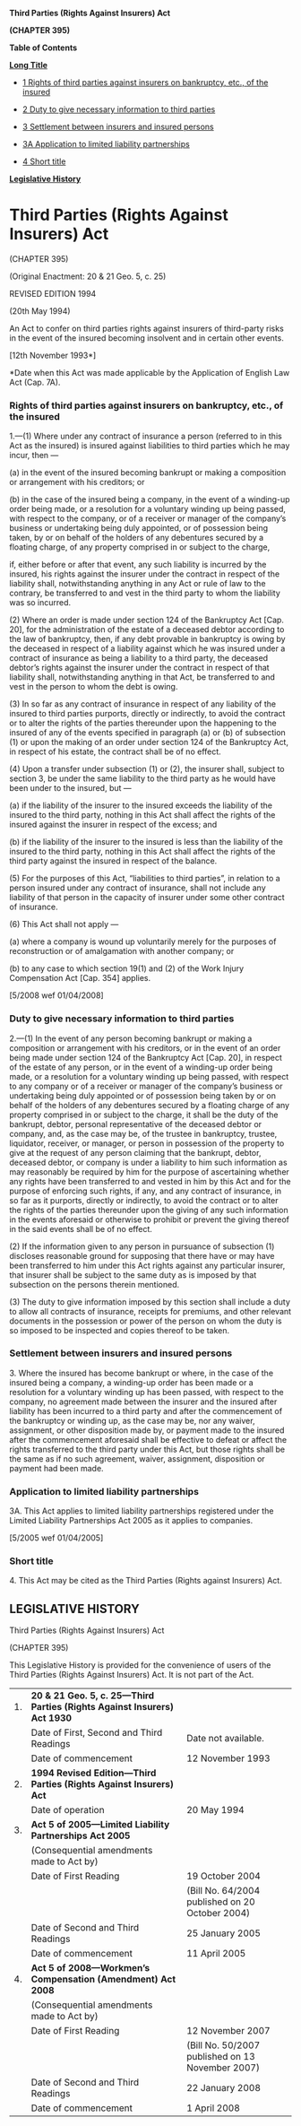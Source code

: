 **Third Parties (Rights Against Insurers) Act**

**(CHAPTER 395)**

**Table of Contents**

[**Long Title**](#Third-Parties-Rights-Against-Insurers-Act)

- [1 Rights of third parties against insurers on bankruptcy, etc., of the insured](#Rights-of-third-parties-against-insurers-on-bankruptcy-etc-of-the-insured)

- [2 Duty to give necessary information to third parties](#Duty-to-give-necessary-information-to-third-parties)

- [3 Settlement between insurers and insured persons](#Settlement-between-insurers-and-insured-persons)

- [3A Application to limited liability partnerships](#Application-to-limited-liability-partnerships)

- [4 Short title](#Short-title)

[**Legislative History**](#Legislative-History)

# Third Parties (Rights Against Insurers) Act

(CHAPTER 395)

(Original Enactment: 20 & 21 Geo. 5, c. 25)

REVISED EDITION 1994

(20th May 1994)

An Act to confer on third parties rights against insurers of third-party risks in the event of the insured becoming insolvent and in certain other events.

[12th November 1993\*]

\*Date when this Act was made applicable by the Application of English Law Act (Cap. 7A).

### Rights of third parties against insurers on bankruptcy, etc., of the insured

1\.—(1) Where under any contract of insurance a person (referred to in this Act as the insured) is insured against liabilities to third parties which he may incur, then —

(a) in the event of the insured becoming bankrupt or making a composition or arrangement with his creditors; or

(b) in the case of the insured being a company, in the event of a winding-up order being made, or a resolution for a voluntary winding up being passed, with respect to the company, or of a receiver or manager of the company’s business or undertaking being duly appointed, or of possession being taken, by or on behalf of the holders of any debentures secured by a floating charge, of any property comprised in or subject to the charge,

if, either before or after that event, any such liability is incurred by the insured, his rights against the insurer under the contract in respect of the liability shall, notwithstanding anything in any Act or rule of law to the contrary, be transferred to and vest in the third party to whom the liability was so incurred.

(2) Where an order is made under section 124 of the Bankruptcy Act [Cap. 20], for the administration of the estate of a deceased debtor according to the law of bankruptcy, then, if any debt provable in bankruptcy is owing by the deceased in respect of a liability against which he was insured under a contract of insurance as being a liability to a third party, the deceased debtor’s rights against the insurer under the contract in respect of that liability shall, notwithstanding anything in that Act, be transferred to and vest in the person to whom the debt is owing.

(3) In so far as any contract of insurance in respect of any liability of the insured to third parties purports, directly or indirectly, to avoid the contract or to alter the rights of the parties thereunder upon the happening to the insured of any of the events specified in paragraph (a) or (b) of subsection (1) or upon the making of an order under section 124 of the Bankruptcy Act, in respect of his estate, the contract shall be of no effect.

(4) Upon a transfer under subsection (1) or (2), the insurer shall, subject to section 3, be under the same liability to the third party as he would have been under to the insured, but —

(a) if the liability of the insurer to the insured exceeds the liability of the insured to the third party, nothing in this Act shall affect the rights of the insured against the insurer in respect of the excess; and

(b) if the liability of the insurer to the insured is less than the liability of the insured to the third party, nothing in this Act shall affect the rights of the third party against the insured in respect of the balance.

(5) For the purposes of this Act, “liabilities to third parties”, in relation to a person insured under any contract of insurance, shall not include any liability of that person in the capacity of insurer under some other contract of insurance.

(6) This Act shall not apply —

(a) where a company is wound up voluntarily merely for the purposes of reconstruction or of amalgamation with another company; or

(b) to any case to which section 19(1) and (2) of the Work Injury Compensation Act [Cap. 354] applies.

[5/2008 wef 01/04/2008]

### Duty to give necessary information to third parties

2\.—(1) In the event of any person becoming bankrupt or making a composition or arrangement with his creditors, or in the event of an order being made under section 124 of the Bankruptcy Act [Cap. 20], in respect of the estate of any person, or in the event of a winding-up order being made, or a resolution for a voluntary winding up being passed, with respect to any company or of a receiver or manager of the company’s business or undertaking being duly appointed or of possession being taken by or on behalf of the holders of any debentures secured by a floating charge of any property comprised in or subject to the charge, it shall be the duty of the bankrupt, debtor, personal representative of the deceased debtor or company, and, as the case may be, of the trustee in bankruptcy, trustee, liquidator, receiver, or manager, or person in possession of the property to give at the request of any person claiming that the bankrupt, debtor, deceased debtor, or company is under a liability to him such information as may reasonably be required by him for the purpose of ascertaining whether any rights have been transferred to and vested in him by this Act and for the purpose of enforcing such rights, if any, and any contract of insurance, in so far as it purports, directly or indirectly, to avoid the contract or to alter the rights of the parties thereunder upon the giving of any such information in the events aforesaid or otherwise to prohibit or prevent the giving thereof in the said events shall be of no effect.

(2) If the information given to any person in pursuance of subsection (1) discloses reasonable ground for supposing that there have or may have been transferred to him under this Act rights against any particular insurer, that insurer shall be subject to the same duty as is imposed by that subsection on the persons therein mentioned.

(3) The duty to give information imposed by this section shall include a duty to allow all contracts of insurance, receipts for premiums, and other relevant documents in the possession or power of the person on whom the duty is so imposed to be inspected and copies thereof to be taken.

### Settlement between insurers and insured persons

3\. Where the insured has become bankrupt or where, in the case of the insured being a company, a winding-up order has been made or a resolution for a voluntary winding up has been passed, with respect to the company, no agreement made between the insurer and the insured after liability has been incurred to a third party and after the commencement of the bankruptcy or winding up, as the case may be, nor any waiver, assignment, or other disposition made by, or payment made to the insured after the commencement aforesaid shall be effective to defeat or affect the rights transferred to the third party under this Act, but those rights shall be the same as if no such agreement, waiver, assignment, disposition or payment had been made.

### Application to limited liability partnerships

3A\. This Act applies to limited liability partnerships registered under the Limited Liability Partnerships Act 2005 as it applies to companies.

[5/2005 wef 01/04/2005]

### Short title

4\. This Act may be cited as the Third Parties (Rights against Insurers) Act.

## LEGISLATIVE HISTORY

Third Parties (Rights Against Insurers) Act

(CHAPTER 395)

This Legislative History is provided for the convenience of users of the Third Parties (Rights Against Insurers) Act. It is not part of the Act.

||||
|:-|:-|:-|
|1.|**20 & 21 Geo. 5, c. 25—Third Parties (Rights Against Insurers) Act 1930**|
||Date of First, Second and Third Readings|Date not available.|
||Date of commencement|12 November 1993|
|2.|**1994 Revised Edition—Third Parties (Rights Against Insurers) Act**|
||Date of operation|20 May 1994|
|3.|**Act 5 of 2005—Limited Liability Partnerships Act 2005**|
||(Consequential amendments made to Act by)||
||Date of First Reading|19 October 2004|
|||(Bill No. 64/2004 published on 20 October 2004)|
||Date of Second and Third Readings|25 January 2005|
||Date of commencement|11 April 2005|
|4.|**Act 5 of 2008—Workmen’s Compensation (Amendment) Act 2008**|
||(Consequential amendments made to Act by)||
||Date of First Reading|12 November 2007|
|||(Bill No. 50/2007 published on 13 November 2007)|
||Date of Second and Third Readings|22 January 2008|
||Date of commencement|1 April 2008|
